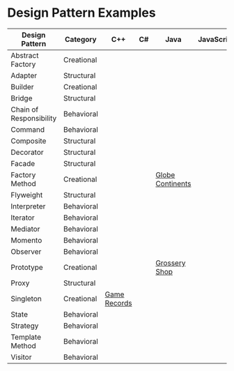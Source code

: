# Design Pattern Examples

| Design Pattern | Category | C++ | C# | Java | JavaScript | Python | Ruby |
|---|---|---|---|---|---|---|---|
| Abstract Factory | Creational |   |   |   |   |   |   |
| Adapter | Structural |   |   |   |   |   |   |
| Builder | Creational |   |   |   |   |   |   |
| Bridge | Structural |   |   |   |   |   |   |
| Chain of Responsibility | Behavioral |   |   |   |   |   |   |
| Command | Behavioral |   |   |   |   |   |   |
| Composite | Structural |   |   |   |   |   |   |
| Decorator | Structural |   |   |   |   |   |   |
| Facade | Structural |   |   |   |   |   |   |
| Factory Method | Creational |   |   | [Globe Continents](FactoryMethod-Java/)  |   |   |   |
| Flyweight | Structural |   |   |   |   |   |   |
| Interpreter | Behavioral |   |   |   |   |   |   |
| Iterator | Behavioral |   |   |   |   |   |   |
| Mediator | Behavioral |   |   |   |   |   |   |
| Momento | Behavioral |   |   |   |   |   |   |
| Observer | Behavioral |   |   |   |   |   |   |
| Prototype | Creational |   |   |[Grossery Shop](Prototype-Java/)   |   |   |   |
| Proxy | Structural |   |   |   |   |   |   |
| Singleton | Creational | [Game Records](singleton-cpp/) |   |   |   |   |   |
| State | Behavioral |   |   |   |   |   |   |
| Strategy | Behavioral |   |   |   |   |   |   |
| Template Method | Behavioral |   |   |   |   |   |   |
| Visitor | Behavioral |   |   |   |   |   |   |
